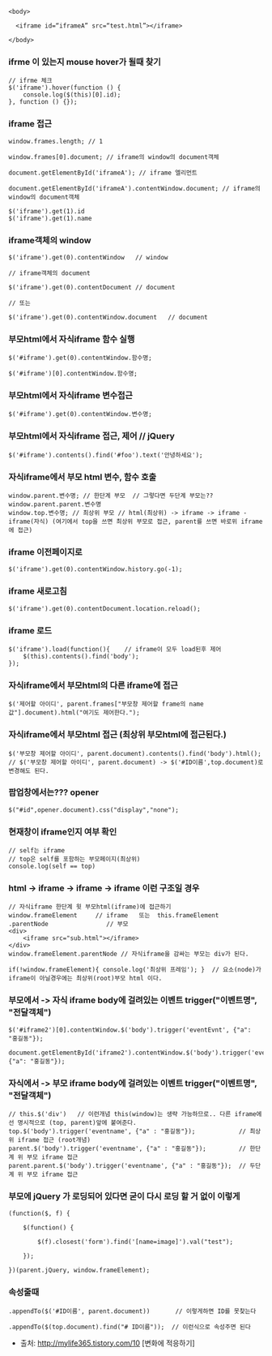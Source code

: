 ```
<body>

  <iframe id=“iframeA” src=“test.html”></iframe>

</body>
```

### ifrme 이 있는지 mouse hover가 될때 찾기
```
// ifrme 체크
$('iframe').hover(function () {
    console.log($(this)[0].id);
}, function () {});
```

### iframe 접근
```
window.frames.length; // 1

window.frames[0].document; // iframe의 window의 document객체

document.getElementById('iframeA'); // iframe 엘리먼트

document.getElementById('iframeA').contentWindow.document; // iframe의 window의 document객체

$('iframe').get(1).id
$('iframe').get(1).name

```

### iframe객체의 window
```
$('iframe').get(0).contentWindow   // window

// iframe객체의 document

$('iframe').get(0).contentDocument // document

// 또는 

$('iframe').get(0).contentWindow.document   // document
```


### 부모html에서 자식iframe 함수 실행
```
$('#iframe').get(0).contentWindow.함수명;

$('#iframe')[0].contentWindow.함수명;
```


### 부모html에서 자식iframe 변수접근
```
$('#iframe').get(0).contentWindow.변수명;
```


### 부모html에서 자식iframe 접근, 제어  // jQuery
```
$('#iframe').contents().find('#foo').text('안녕하세요');
```

### 자식iframe에서 부모 html 변수, 함수 호출
```
window.parent.변수명; // 한단계 부모  // 그렇다면 두단계 부모는??  window.parent.parent.변수명
window.top.변수명; // 최상위 부모 // html(최상위) -> iframe -> iframe - iframe(자식) (여기에서 top을 쓰면 최상위 부모로 접근, parent를 쓰면 바로위 iframe에 접근)
```

### iframe 이전페이지로
```
$('iframe').get(0).contentWindow.history.go(-1);      
```


### iframe 새로고침
```
$('iframe').get(0).contentDocument.location.reload();
```

### iframe 로드
```
$('iframe').load(function(){    // iframe이 모두 load된후 제어
    $(this).contents().find('body');
});
```

### 자식iframe에서 부모html의 다른 iframe에 접근
```
$('제어할 아이디', parent.frames["부모창 제어할 frame의 name값"].document).html("여기도 제어한다.");
```

### 자식iframe에서 부모html 접근 (최상위 부모html에 접근된다.)
```
$('부모창 제어할 아이디', parent.document).contents().find('body').html(); // $('부모창 제어할 아이디', parent.document) -> $('#ID이름',top.document)로 변경해도 된다.
```

### 팝업창에서는??? opener
```
$("#id",opener.document).css("display","none");
```

### 현재창이 iframe인지 여부 확인
```
// self는 iframe
// top은 self를 포함하는 부모페이지(최상위)
console.log(self == top)
```

### html -> iframe -> iframe -> iframe 이런 구조일 경우
```
// 자식iframe 한단계 윗 부모html(iframe)에 접근하기
window.frameElement     // iframe   또는  this.frameElement 
.parentNode                // 부모 
<div>
    <iframe src="sub.html"></iframe>
</div> 
window.frameElement.parentNode // 자식iframe을 감싸는 부모는 div가 된다.

if(!window.frameElement){ console.log('최상위 프레임'); }  // 요소(node)가 iframe이 아닐경우에는 최상위(root)부모 html 이다.

```

### 부모에서 -> 자식 iframe body에 걸려있는 이벤트 trigger("이벤트명", "전달객체")
```
$('#iframe2')[0].contentWindow.$('body').trigger('eventEvnt', {"a": "홍길동"});

document.getElementById('iframe2').contentWindow.$('body').trigger('eventEvnt', {"a": "홍길동"});     
```

### 자식에서 -> 부모 iframe body에 걸려있는 이벤트 trigger("이벤트명", "전달객체")
```
// this.$('div')   // 이런개념 this(window)는 생략 가능하므로.. 다른 iframe에선 명시적으로 (top, parent)앞에 붙여준다.
top.$('body').trigger('eventname', {"a" : "홍길동"});            // 최상위 iframe 접근 (root개념)
parent.$('body').trigger('eventname', {"a" : "홍길동"});         // 한단계 위 부모 iframe 접근
parent.parent.$('body').trigger('eventname', {"a" : "홍길동"});  // 두단계 위 부모 iframe 접근
```

### 부모에 jQuery 가 로딩되어 있다면 굳이 다시 로딩 할 거 없이 이렇게 
```
(function($, f) { 

    $(function() { 

        $(f).closest('form').find('[name=image]').val("test"); 

    }); 

})(parent.jQuery, window.frameElement); 
```

### 속성줄때 
```
.appendTo($('#ID이름', parent.document))       // 이렇게하면 ID를 못찾는다

.appendTo($(top.document).find("# ID이름"));  // 이런식으로 속성주면 된다
```

- 출처: http://mylife365.tistory.com/10 [변화에 적응하기]
